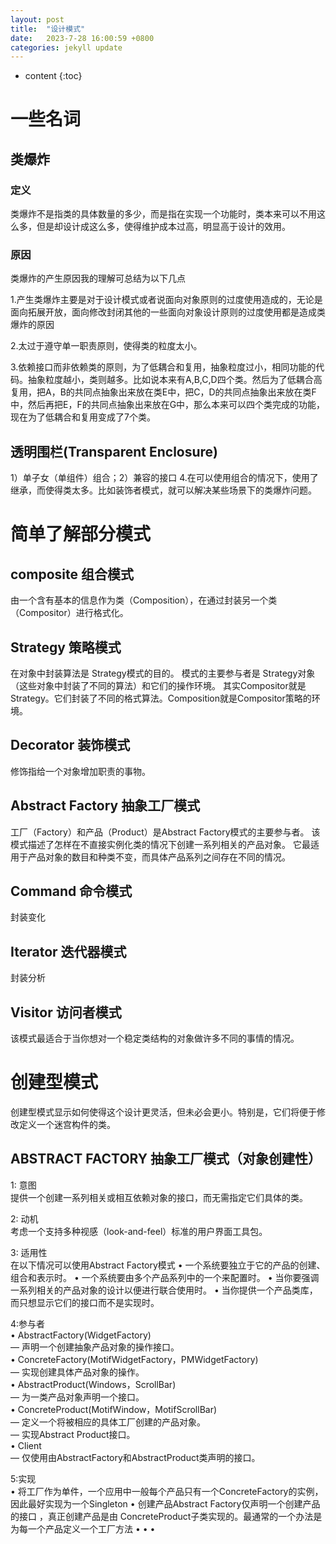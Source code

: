 ```yaml
---
layout: post
title:  "设计模式"
date:   2023-7-28 16:00:59 +0800
categories: jekyll update
---
```


* content
{:toc}

# 一些名词
## 类爆炸
### 定义
类爆炸不是指类的具体数量的多少，而是指在实现一个功能时，类本来可以不用这么多，但是却设计成这么多，使得维护成本过高，明显高于设计的效用。
### 原因
类爆炸的产生原因我的理解可总结为以下几点

1.产生类爆炸主要是对于设计模式或者说面向对象原则的过度使用造成的，无论是面向拓展开放，面向修改封闭其他的一些面向对象设计原则的过度使用都是造成类爆炸的原因

2.太过于遵守单一职责原则，使得类的粒度太小。

3.依赖接口而非依赖类的原则，为了低耦合和复用，抽象粒度过小，相同功能的代码。抽象粒度越小，类则越多。比如说本来有A,B,C,D四个类。然后为了低耦合高复用，把A，B的共同点抽象出来放在类E中，把C，D的共同点抽象出来放在类F中，然后再把E，F的共同点抽象出来放在G中，那么本来可以四个类完成的功能，现在为了低耦合和复用变成了7个类。

## 透明围栏(Transparent Enclosure)
1）单子女（单组件）组合；2）兼容的接口
4.在可以使用组合的情况下，使用了继承，而使得类太多。比如装饰者模式，就可以解决某些场景下的类爆炸问题。
# 简单了解部分模式
## composite 组合模式
由一个含有基本的信息作为类（Composition），在通过封装另一个类（Compositor）进行格式化。
## Strategy 策略模式
在对象中封装算法是 Strategy模式的目的。
模式的主要参与者是 Strategy对象（这些对象中封装了不同的算法）和它们的操作环境。
其实Compositor就是Strategy。它们封装了不同的格式算法。Composition就是Compositor策略的环境。 
## Decorator 装饰模式
修饰指给一个对象增加职责的事物。
## Abstract Factory 抽象工厂模式
工厂（Factory）和产品（Product）是Abstract Factory模式的主要参与者。
该模式描述了怎样在不直接实例化类的情况下创建一系列相关的产品对象。
它最适用于产品对象的数目和种类不变，而具体产品系列之间存在不同的情况。
## Command 命令模式
封装变化
## Iterator 迭代器模式
封装分析
## Visitor 访问者模式
该模式最适合于当你想对一个稳定类结构的对象做许多不同的事情的情况。
# 创建型模式
创建型模式显示如何使得这个设计更灵活，但未必会更小。特别是，它们将便于修改定义一个迷宫构件的类。
## ABSTRACT FACTORY 抽象工厂模式（对象创建性）
1: 意图<br />
提供一个创建一系列相关或相互依赖对象的接口，而无需指定它们具体的类。

2: 动机<br />
考虑一个支持多种视感（look-and-feel）标准的用户界面工具包。

3: 适用性<br />
在以下情况可以使用Abstract Factory模式
• 一个系统要独立于它的产品的创建、组合和表示时。
• 一个系统要由多个产品系列中的一个来配置时。
• 当你要强调一系列相关的产品对象的设计以便进行联合使用时。
• 当你提供一个产品类库，而只想显示它们的接口而不是实现时。

4:参与者<br />
• AbstractFactory(WidgetFactory)<br />
— 声明一个创建抽象产品对象的操作接口。<br />
• ConcreteFactory(MotifWidgetFactory，PMWidgetFactory)<br />
— 实现创建具体产品对象的操作。<br />
• AbstractProduct(Windows，ScrollBar)<br />
— 为一类产品对象声明一个接口。<br />
• ConcreteProduct(MotifWindow，MotifScrollBar)<br />
— 定义一个将被相应的具体工厂创建的产品对象。<br />
— 实现Abstract Product接口。<br />
• Client<br />
— 仅使用由AbstractFactory和AbstractProduct类声明的接口。<br />

5:实现<br />
• 将工厂作为单件，一个应用中一般每个产品只有一个ConcreteFactory的实例，因此最好实现为一个Singleton
• 创建产品Abstract Factory仅声明一个创建产品的接口 ，真正创建产品是由
ConcreteProduct子类实现的。最通常的一个办法是为每一个产品定义一个工厂方法
• • • 
